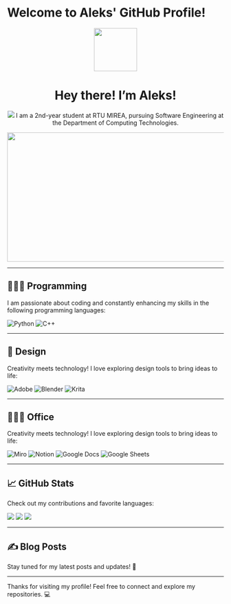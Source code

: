 # Welcome to Aleks' GitHub Profile!

<div id="header" align="center">
  <img src="https://media.giphy.com/media/M9gbBd9nbDrOTu1Mqx/giphy.gif" width="100"/>
</div>

<h1 align="center">
  Hey there! I’m Aleks!
</h1>

<p align="center">
  <img src="https://img.shields.io/badge/Telegram-2CA5E0?style=for-the-badge&logo=telegram&logoColor=white"/>
  I am a 2nd-year student at RTU MIREA, pursuing Software Engineering at the Department of Computing Technologies.
</p>

<div align="center">
  <img src="https://user-images.githubusercontent.com/74038190/225813708-98b745f2-7d22-48cf-9150-083f1b00d6c9.gif" width="600" height="300"/>
</div>

---

## 👨🏻‍💻 Programming
I am passionate about coding and constantly enhancing my skills in the following programming languages:

![Python](https://img.shields.io/badge/python-%233776AB.svg?style=for-the-badge&logo=python&logoColor=white)
![C++](https://img.shields.io/badge/C++-%2300599C.svg?style=for-the-badge&logo=c%2B%2B&logoColor=white)

---

## 🎨 Design
Creativity meets technology! I love exploring design tools to bring ideas to life:

![Adobe](https://img.shields.io/badge/adobe%20-%23FF0000.svg?&style=for-the-badge&logo=adobe&logoColor=white)
![Blender](https://img.shields.io/badge/blender%20-%23F5792A.svg?&style=for-the-badge&logo=blender&logoColor=white)
![Krita](https://img.shields.io/badge/Krita-203759?style=for-the-badge&logo=krita&logoColor=EEF37B)

---
## 👨🏻‍💻 Office 
Creativity meets technology! I love exploring design tools to bring ideas to life:

![Miro](https://img.shields.io/badge/Miro-F7C922?style=for-the-badge&logo=Miro&logoColor=050036)
![Notion](https://img.shields.io/badge/Notion-000000?style=for-the-badge&logo=notion&logoColor=white)
![Google Docs](https://img.shields.io/badge/Google%20Docs-4285F4?style=for-the-badge&logo=google-docs&logoColor=white)
![Google Sheets](https://img.shields.io/badge/Google%20Sheets-34A853?style=for-the-badge&logo=google-sheets&logoColor=white)


---

## 📈 GitHub Stats
Check out my contributions and favorite languages:

![](https://github-profile-summary-cards.vercel.app/api/cards/most-commit-language?username=AleksUon&theme=tokyonight)
![](https://github-profile-summary-cards.vercel.app/api/cards/repos-per-language?username=AleksUon&theme=tokyonight)
![](https://github-profile-summary-cards.vercel.app/api/cards/profile-details?username=AleksUon&theme=tokyonight)

---

## ✍️ Blog Posts
Stay tuned for my latest posts and updates! 🚀

<!-- BLOG-POST-LIST:START -->

<!-- BLOG-POST-LIST:END -->

---

Thanks for visiting my profile! Feel free to connect and explore my repositories. 💻
